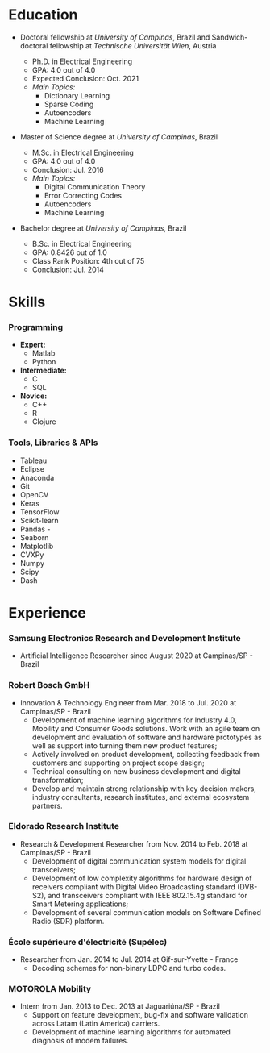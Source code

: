 # Education
- Doctoral fellowship at *University of Campinas*, Brazil and Sandwich-doctoral fellowship at *Technische Universität Wien*, Austria
  - Ph.D. in Electrical Engineering
  - GPA: 4.0 out of 4.0
  - Expected Conclusion: Oct. 2021 
  - *Main Topics:* 
    - Dictionary Learning
    - Sparse Coding 
    - Autoencoders 
    - Machine Learning 
  
- Master of Science degree at *University of Campinas*, Brazil 
  - M.Sc. in Electrical Engineering
  - GPA: 4.0 out of 4.0
  - Conclusion: Jul. 2016 
  - *Main Topics:* 
    - Digital Communication Theory
    - Error Correcting Codes
    - Autoencoders 
    - Machine Learning 
 
- Bachelor degree at *University of Campinas*, Brazil 
  - B.Sc. in Electrical Engineering
  - GPA: 0.8426 out of 1.0
  - Class Rank Position: 4th out of 75
  - Conclusion: Jul. 2014


# Skills
### Programming 
- **Expert:**
  - Matlab
  - Python
- **Intermediate:**
  - C
  - SQL
- **Novice:**
  - C++
  - R
  - Clojure

### Tools, Libraries & APIs
- Tableau 
- Eclipse 
- Anaconda 
- Git 
- OpenCV  
- Keras 
- TensorFlow  
- Scikit-learn
- Pandas -
- Seaborn 
- Matplotlib 
- CVXPy 
- Numpy 
- Scipy
- Dash 


# Experience

### Samsung Electronics Research and Development Institute 
- Artificial Intelligence Researcher since August 2020 at Campinas/SP - Brazil 

### Robert Bosch GmbH
- Innovation & Technology Engineer from Mar. 2018 to Jul. 2020 at Campinas/SP - Brazil
  - Development of machine learning algorithms for Industry 4.0,  Mobility and Consumer Goods solutions. Work with an agile team on development and evaluation of software and hardware prototypes as well as support into turning them new product features;
  - Actively involved on product development, collecting feedback from customers and supporting on project scope design;
  - Technical consulting on new business development and digital transformation; 
  - Develop and maintain strong relationship with key decision makers, industry consultants, research institutes, and external ecosystem partners.

### Eldorado Research Institute
- Research & Development Researcher from Nov. 2014 to Feb. 2018 at Campinas/SP - Brazil
  - Development of digital communication system models for digital transceivers;
  - Development of low complexity algorithms for hardware design of receivers compliant with Digital Video Broadcasting standard (DVB-S2), and transceivers compliant with IEEE 802.15.4g standard for Smart Metering applications;
  - Development of several communication models on Software Defined Radio (SDR) platform.


### École supérieure d'électricité (Supélec)
- Researcher from Jan. 2014 to Jul. 2014 at Gif-sur-Yvette - France
  - Decoding schemes for non-binary LDPC and turbo codes.

### MOTOROLA Mobility
- Intern from Jan. 2013 to Dec. 2013 at Jaguariúna/SP - Brazil
  - Support on feature development, bug-fix and software validation across Latam (Latin America) carriers.
  - Development of machine learning algorithms for automated diagnosis of modem failures.

